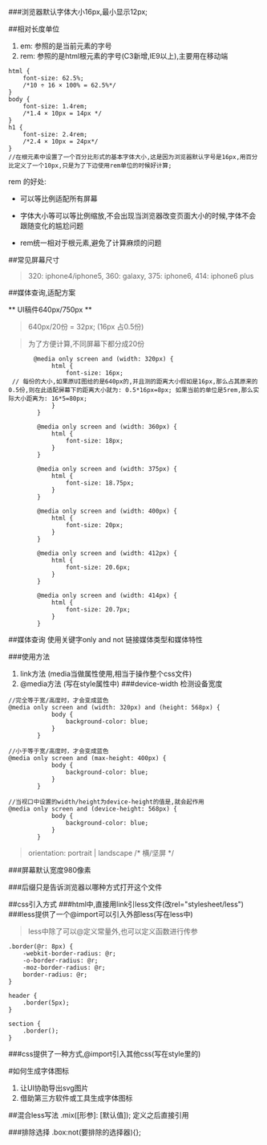 ###浏览器默认字体大小16px,最小显示12px;

##相对长度单位
1. em: 参照的是当前元素的字号 
2. rem: 参照的是html根元素的字号(C3新增,IE9以上),主要用在移动端
```
html {
    font-size: 62.5%;
    /*10 ÷ 16 × 100% = 62.5%*/
}
body {
    font-size: 1.4rem;
    /*1.4 × 10px = 14px */
}
h1 {
    font-size: 2.4rem;
    /*2.4 × 10px = 24px*/
}
//在根元素中设置了一个百分比形式的基本字体大小,这是因为浏览器默认字号是16px,用百分比定义了一个10px,只是为了下边使用rem单位的时候好计算;
```
rem 的好处: 
  - 可以等比例适配所有屏幕
  + 字体大小等可以等比例缩放,不会出现当浏览器改变页面大小的时候,字体不会跟随变化的尴尬问题
  * rem统一相对于根元素,避免了计算麻烦的问题

##常见屏幕尺寸
> 320: iphone4/iphone5, 360: galaxy, 375: iphone6, 414: iphone6 plus

##媒体查询,适配方案

** UI稿件640px/750px **
> 640px/20份 = 32px; (16px 占0.5份)

>为了方便计算,不同屏幕下都分成20份

```
       @media only screen and (width: 320px) {
			html {
				font-size: 16px; // 每份的大小,如果原UI图给的是640px的,并且测的距离大小假如是16px,那么占其原来的0.5份,则在此适配屏幕下的距离大小就为: 0.5*16px=8px; 如果当前的单位是5rem,那么实际大小距离为: 16*5=80px;
			}
		}

		@media only screen and (width: 360px) {
			html {
				font-size: 18px;
			}
		}

		@media only screen and (width: 375px) {
			html {
				font-size: 18.75px;
			}
		}

		@media only screen and (width: 400px) {
			html {
				font-size: 20px;
			}
		}

		@media only screen and (width: 412px) {
			html {
				font-size: 20.6px;
			}
		}

		@media only screen and (width: 414px) {
			html {
				font-size: 20.7px;
			}
		}
```



##媒体查询
使用关键字only and not  链接媒体类型和媒体特性

###使用方法
1. link方法  (media当做属性使用,相当于操作整个css文件)
2. @media方法  (写在style属性中)
###device-width  检测设备宽度

```
//完全等于宽/高度时，才会变成蓝色
@media only screen and (width: 320px) and (height: 568px) {
			body {
				background-color: blue;
			}
		}
```

```
//小于等于宽/高度时，才会变成蓝色
@media only screen and (max-height: 400px) {
			body {
				background-color: blue;
			}
		}
```

```
//当视口中设置的width/height为device-height的值是,就会起作用
@media only screen and (device-height: 568px) {
			body {
				background-color: blue;
			}
		}
```

> orientation: portrait | landscape 
		/* 横/坚屏 */


###屏幕默认宽度980像素

###后缀只是告诉浏览器以哪种方式打开这个文件

##css引入方式
###html中,直接用link引less文件(改rel="stylesheet/less")
###less提供了一个@import可以引入外部less(写在less中)
> less中除了可以@定义常量外,也可以定义函数进行传参

```
.border(@r: 8px) {
	-webkit-border-radius: @r;
	-o-border-radius: @r;
	-moz-border-radius: @r;
	border-radius: @r;
}

header {
	.border(5px);
}

section {
	.border();
}
```

###css提供了一种方式,@import引入其他css(写在style里的)

#如何生成字体图标
1. 让UI协助导出svg图片
2. 借助第三方软件或工具生成字体图标

##混合less写法
.mix([形参]: [默认值]);  定义之后直接引用

###排除选择  .box:not(要排除的选择器){};














